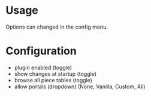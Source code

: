 # Usage

Options can changed in the config menu.

# Configuration

* plugin enabled (toggle)
* show changes at startup (toggle)
* browse all piece tables (toggle)
* allow portals (dropdown) (None, Vanilla, Custom, All)